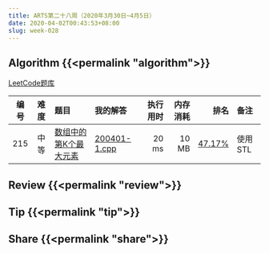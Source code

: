 ```yaml
---
title: ARTS第二十八周（2020年3月30日~4月5日）
date: 2020-04-02T00:43:53+08:00
slug: week-028
---
```


## Algorithm {{<permalink "algorithm">}}

[LeetCode题库](https://leetcode-cn.com/problemset/all/)

| 编号 | 难度 | 题目 | 我的解答 | 执行用时 | 内存消耗 | 排名 | 备注 |
|:----:|:----:|:-----|:---------|---------:|---------:|-----:|:-----|
| 215 | 中等 | [数组中的第K个最大元素](https://leetcode-cn.com/problems/kth-largest-element-in-an-array/) | [200401-1.cpp](https://github.com/yanlinlin82/leetcode/blob/master/00215_kth-largest-element-in-an-array/200401-1.cpp) | 20 ms | 10 MB | [47.17%](https://leetcode-cn.com/submissions/detail/59029964/) | 使用STL |

## Review {{<permalink "review">}}


## Tip {{<permalink "tip">}}


## Share {{<permalink "share">}}


